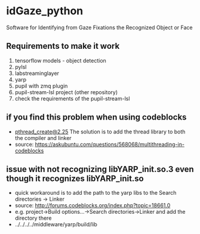 # idGaze_python
Software for Identifying from Gaze Fixations the Recognized Object or Face

## Requirements to make it work
1. tensorflow models - object detection
2. pylsl
3. labstreaminglayer
4. yarp
5. pupil with zmq plugin
6. pupil-stream-lsl project (other repository)
7. check the requirements of the pupil-stream-lsl 

## if you find this problem when using codeblocks 
- pthread_create@2.25 
The solution is to add the thread library to both the compiler and linker 
- source: https://askubuntu.com/questions/568068/multithreading-in-codeblocks

## issue with not recognizing libYARP_init.so.3 even though it recognizes libYARP_init.so
- quick workaround is to add the path to the yarp libs to the Search directories -> Linker 
- source: http://forums.codeblocks.org/index.php?topic=18661.0 
- e.g. project->Build options...->Search directories->Linker and add the directory there
- ../../../../middleware/yarp/build/lib
